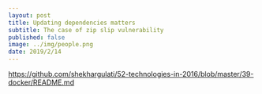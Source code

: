 ```yaml
---
layout: post
title: Updating dependencies matters
subtitle: The case of zip slip vulnerability
published: false
image: ../img/people.png
date: 2019/2/14
---
```



https://github.com/shekhargulati/52-technologies-in-2016/blob/master/39-docker/README.md